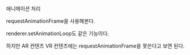 애니메이션 처리

requestAnimationFrame을 사용해본다.

renderer.setAnimationLoop도 같은 기능이다.

하지만 AR 컨텐츠 VR 컨텐츠에는 requestAnimationFrame을 못쓴다고 보면 된다.   
